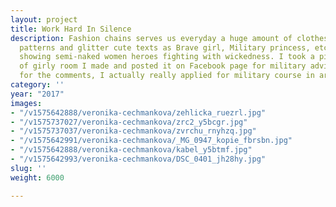 ```yaml
---
layout: project
title: Work Hard In Silence
description: Fashion chains serves us everyday a huge amount of clothes with camouflage
  patterns and glitter cute texts as Brave girl, Military princess, etc. Game industry
  showing semi-naked women heroes fighting with wickedness. I took a picture in scene
  of girly room I made and posted it on Facebook page for military advices. Waiting
  for the comments, I actually really applied for military course in army.
category: ''
year: "2017"
images:
- "/v1575642888/veronika-cechmankova/zehlicka_ruezrl.jpg"
- "/v1575737027/veronika-cechmankova/zrc2_y5bcgr.jpg"
- "/v1575737037/veronika-cechmankova/zvrchu_rnyhzq.jpg"
- "/v1575642991/veronika-cechmankova/_MG_0947_kopie_fbrsbn.jpg"
- "/v1575642888/veronika-cechmankova/kabel_y5btmf.jpg"
- "/v1575642993/veronika-cechmankova/DSC_0401_jh28hy.jpg"
slug: ''
weight: 6000

---
```

